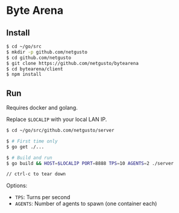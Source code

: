 # Byte Arena

## Install

```bash
$ cd ~/go/src
$ mkdir -p github.com/netgusto
$ cd github.com/netgusto
$ git clone https://github.com/netgusto/bytearena
$ cd bytearena/client
$ npm install
```

## Run

Requires docker and golang.

Replace `$LOCALIP` with your local LAN IP.

```bash
$ cd ~/go/src/github.com/netgusto/server

$ # First time only
$ go get ./...

$ # Build and run
$ go build && HOST=$LOCALIP PORT=8888 TPS=10 AGENTS=2 ./server

// ctrl-c to tear down
```

Options:
* `TPS`: Turns per second
* `AGENTS`: Number of agents to spawn (one container each)
